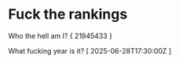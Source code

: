 # Fuck the rankings

Who the hell am I?
{ 21945433 }

What fucking year is it?
[ 2025-06-28T17:30:00Z ]
